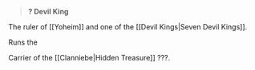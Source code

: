 >**? Devil King**

The ruler of [[Yoheim]] and one of the [[Devil Kings|Seven Devil Kings]].

Runs the 

Carrier of the [[Clanniebe|Hidden Treasure]] ???.